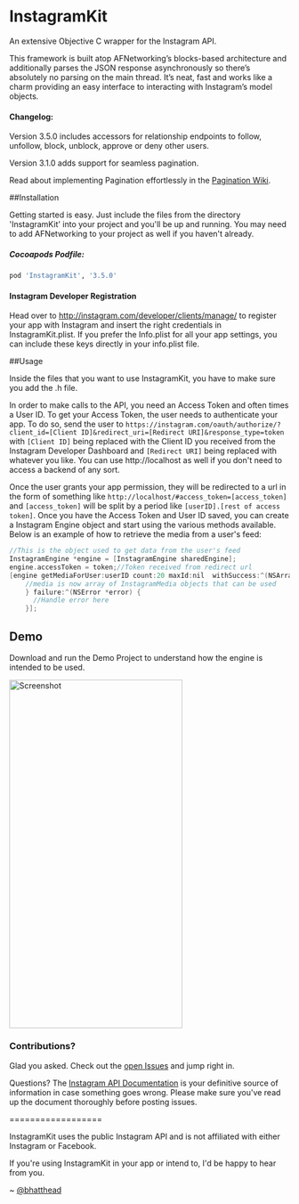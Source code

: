 InstagramKit
==================

An extensive Objective C wrapper for the Instagram API. 

This framework is built atop AFNetworking’s blocks-based architecture and additionally parses the JSON response asynchronously so there’s absolutely no parsing on the main thread. 
It’s neat, fast and works like a charm providing an easy interface to interacting with Instagram’s model objects.



#### Changelog:
Version 3.5.0 includes accessors for relationship endpoints to follow, unfollow, block, unblock, approve or deny other users.

Version 3.1.0 adds support for seamless pagination.

Read about implementing Pagination effortlessly in the [Pagination Wiki](https://github.com/shyambhat/InstagramKit/wiki/Pagination).


##Installation


Getting started is easy. Just include the files from the directory 'InstagramKit' into your project and you'll be up and running. You may need to add AFNetworking to your project as well if you haven't already.

##### Cocoapods Podfile:
```ruby
pod 'InstagramKit', '3.5.0'
```
#### Instagram Developer Registration
Head over to http://instagram.com/developer/clients/manage/ to register your app with Instagram and insert the right credentials in InstagramKit.plist. 
If you prefer the Info.plist for all your app settings, you can include these keys directly in your info.plist file.

##Usage

Inside the files that you want to use InstagramKit, you have to make sure you add the .h file. 

In order to make calls to the API, you need an Access Token and often times a User ID. To get your Access Token, the user needs to authenticate your app. To do so, send the user to ```https://instagram.com/oauth/authorize/?client_id=[Client ID]&redirect_uri=[Redirect URI]&response_type=token``` with ```[Client ID]``` being replaced with the Client ID you received from the Instagram Developer Dashboard and ```[Redirect URI]``` being replaced with whatever you like. You can use http://localhost as well if you don't need to access a backend of any sort. 

Once the user grants your app permission, they will be redirected to a url in the form of something like ```http://localhost/#access_token=[access_token]``` and ```[access_token]``` will be split by a period like ```[userID].[rest of access token]```. Once you have the Access Token and User ID saved, you can create a Instagram Engine object and start using the various methods available. Below is an example of how to retrieve the media from a user's feed:

```Objective-C
//This is the object used to get data from the user's feed
InstagramEngine *engine = [InstagramEngine sharedEngine];
engine.accessToken = token;//Token received from redirect url
[engine getMediaForUser:userID count:20 maxId:nil  withSuccess:^(NSArray *media, InstagramPaginationInfo *paginationInfo) {
 	//media is now array of InstagramMedia objects that can be used       
    } failure:^(NSError *error) {
      //Handle error here
    }];
```

## Demo

Download and run the Demo Project to understand how the engine is intended to be used. 

<img src='https://raw.githubusercontent.com/shyambhat/InstagramKit/master/InstagramKitDemo/Instagramkit_demo.png' alt='Screenshot' width=310.5 height=625.5 />



### Contributions?

Glad you asked. Check out the [open Issues](https://github.com/shyambhat/InstagramKit/issues?state=open) and jump right in.


Questions? 
The [Instagram API Documentation](http://instagram.com/developer/endpoints/) is your definitive source of information in case something goes wrong. Please make sure you've read up the document thoroughly before posting issues.

==================


InstagramKit uses the public Instagram API and is not affiliated with either Instagram or Facebook.

If you're using InstagramKit in your app or intend to, I'd be happy to hear from you. 

~ [@bhatthead](https://twitter.com/bhatthead)
